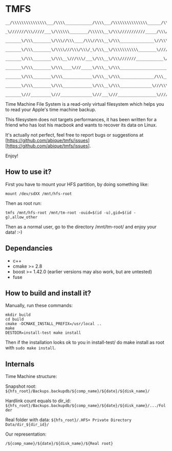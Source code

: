 TMFS
====

```
__/\\\\\\\\\\\\\\\___/\\\\____________/\\\\___/\\\\\\\\\\\\\\\______/\\\\\\\\\\\___
 _\///////\\\/////___\/\\\\\\________/\\\\\\__\/\\\///////////_____/\\\/////////\\\_
  _______\/\\\________\/\\\//\\\____/\\\//\\\__\/\\\_______________\//\\\______\///__
   _______\/\\\________\/\\\\///\\\/\\\/_\/\\\__\/\\\\\\\\\\\________\////\\\_________
    _______\/\\\________\/\\\__\///\\\/___\/\\\__\/\\\///////____________\////\\\______
     _______\/\\\________\/\\\____\///_____\/\\\__\/\\\______________________\////\\\___
      _______\/\\\________\/\\\_____________\/\\\__\/\\\_______________/\\\______\//\\\__
       _______\/\\\________\/\\\_____________\/\\\__\/\\\______________\///\\\\\\\\\\\/___
        _______\///_________\///______________\///___\///_________________\///////////_____
```

Time Machine File System is a read-only virtual filesystem which helps you to read your Apple's time machine backup.

This filesystem does not targets performances, it has been written for a friend who has lost his macbook and wants to recover its data on Linux.

It's actually not perfect, feel free to report bugs or suggestions at [https://github.com/abique/tmfs/issues][https://github.com/abique/tmfs/issues].

Enjoy!

How to use it?
--------------

First you have to mount your HFS partition, by doing something like:

`mount /dev/sdXX /mnt/hfs-root`

Then as root run:

`tmfs /mnt/hfs-root /mnt/tm-root -ouid=$(id -u),gid=$(id -g),allow_other`

Then as a normal user, go to the directory /mnt/tm-root/ and enjoy your data! :-)

Dependancies
------------

 - c++
 - cmake >= 2.8
 - boost >= 1.42.0 (earlier versions may also work, but are untested)
 - fuse

How to build and install it?
----------------------------

Manually, run these commands:

```
mkdir build
cd build
cmake -DCMAKE_INSTALL_PREFIX=/usr/local ..
make
DESTDIR=install-test make install
```

Then if the installation looks ok to you in install-test/ do make install as root with `sudo make install`.

Internals
---------

Time Machine structure:

Snapshot root: `${hfs_root}/Backups.backupdb/${comp_name}/${date}/${disk_name}/`

Hardlink count equals to dir_id: `${hfs_root}/Backups.backupdb/${comp_name}/${date}/${disk_name}/.../Folder`

Real folder with data: `${hfs_root}/.HFS+ Private Directory Data/dir_${dir_id}/`

Our representation:

`/${comp_name}/${date}/${disk_name}/${Real root}`
